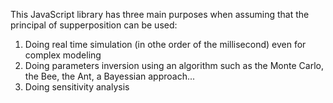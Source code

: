 This JavaScript library has three main purposes when assuming that the principal of supperposition can be used:

1. Doing real time simulation (in othe order of the millisecond)  even for complex modeling
2. Doing parameters inversion using an algorithm such as the Monte Carlo, the Bee, the Ant, a Bayessian approach...
3. Doing sensitivity analysis